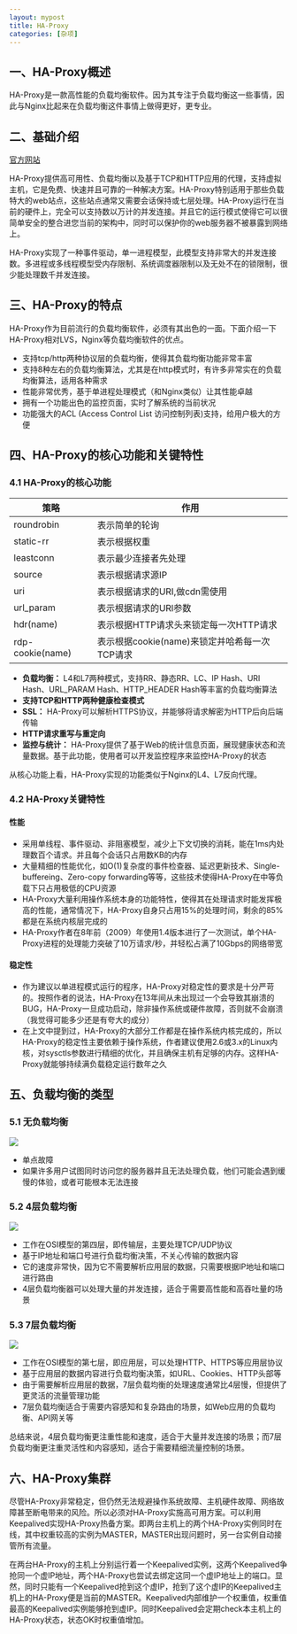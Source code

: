 ```yaml
---
layout: mypost
title: HA-Proxy
categories: [杂项]
---
```


## 一、HA-Proxy概述

HA-Proxy是一款高性能的负载均衡软件。因为其专注于负载均衡这一些事情，因此与Nginx比起来在负载均衡这件事情上做得更好，更专业。

## 二、基础介绍

[官方网站](https://www.haproxy.org/)

HA-Proxy提供高可用性、负载均衡以及基于TCP和HTTP应用的代理，支持虚拟主机，它是免费、快速并且可靠的一种解决方案。HA-Proxy特别适用于那些负载特大的web站点，这些站点通常又需要会话保持或七层处理。HA-Proxy运行在当前的硬件上，完全可以支持数以万计的并发连接。并且它的运行模式使得它可以很简单安全的整合进您当前的架构中，同时可以保护你的web服务器不被暴露到网络上。

HA-Proxy实现了一种事件驱动，单一进程模型，此模型支持非常大的并发连接数。多进程或多线程模型受内存限制、系统调度器限制以及无处不在的锁限制，很少能处理数千并发连接。

## 三、HA-Proxy的特点

HA-Proxy作为目前流行的负载均衡软件，必须有其出色的一面。下面介绍一下HA-Proxy相对LVS，Nginx等负载均衡软件的优点。

- 支持tcp/http两种协议层的负载均衡，使得其负载均衡功能非常丰富
- 支持8种左右的负载均衡算法，尤其是在http模式时，有许多非常实在的负载均衡算法，适用各种需求
- 性能非常优秀，基于单进程处理模式（和Nginx类似）让其性能卓越
- 拥有一个功能出色的监控页面，实时了解系统的当前状况
- 功能强大的ACL (Access Control List 访问控制列表)支持，给用户极大的方便

## 四、HA-Proxy的核心功能和关键特性

### 4.1 HA-Proxy的核心功能

| 策略       | 作用                           |
|------------|--------------------------------|
| roundrobin | 表示简单的轮询                  |
| static-rr  | 表示根据权重                    |
| leastconn  | 表示最少连接者先处理            |
| source     | 表示根据请求源IP                |
| uri        | 表示根据请求的URI,做cdn需使用   |
| url_param  | 表示根据请求的URl参数           |
| hdr(name)  | 表示根据HTTP请求头来锁定每一次HTTP请求 |
| rdp-cookie(name) | 表示根据cookie(name)来锁定并哈希每一次TCP请求 |

- **负载均衡：** L4和L7两种模式，支持RR、静态RR、LC、IP Hash、URI Hash、URL_PARAM Hash、HTTP_HEADER Hash等丰富的负载均衡算法
- **支持TCP和HTTP两种健康检查模式**
- **SSL：** HA-Proxy可以解析HTTPS协议，并能够将请求解密为HTTP后向后端传输
- **HTTP请求重写与重定向**
- **监控与统计：** HA-Proxy提供了基于Web的统计信息页面，展现健康状态和流量数据。基于此功能，使用者可以开发监控程序来监控HA-Proxy的状态

从核心功能上看，HA-Proxy实现的功能类似于Nginx的L4、L7反向代理。

### 4.2 HA-Proxy关键特性

#### 性能

- 采用单线程、事件驱动、非阻塞模型，减少上下文切换的消耗，能在1ms内处理数百个请求。并且每个会话只占用数KB的内存
- 大量精细的性能优化，如O(1)复杂度的事件检查器、延迟更新技术、Single-buffereing、Zero-copy forwarding等等，这些技术使得HA-Proxy在中等负载下只占用极低的CPU资源
- HA-Proxy大量利用操作系统本身的功能特性，使得其在处理请求时能发挥极高的性能，通常情况下，HA-Proxy自身只占用15%的处理时间，剩余的85%都是在系统内核层完成的
- HA-Proxy作者在8年前（2009）年使用1.4版本进行了一次测试，单个HA-Proxy进程的处理能力突破了10万请求/秒，并轻松占满了10Gbps的网络带宽

#### 稳定性

- 作为建议以单进程模式运行的程序，HA-Proxy对稳定性的要求是十分严苛的。按照作者的说法，HA-Proxy在13年间从未出现过一个会导致其崩溃的BUG，HA-Proxy一旦成功启动，除非操作系统或硬件故障，否则就不会崩溃（我觉得可能多少还是有夸大的成分）
- 在上文中提到过，HA-Proxy的大部分工作都是在操作系统内核完成的，所以HA-Proxy的稳定性主要依赖于操作系统，作者建议使用2.6或3.x的Linux内核，对sysctls参数进行精细的优化，并且确保主机有足够的内存。这样HA-Proxy就能够持续满负载稳定运行数年之久

## 五、负载均衡的类型

### 5.1 无负载均衡

![](1.png)

- 单点故障
- 如果许多用户试图同时访问您的服务器并且无法处理负载，他们可能会遇到缓慢的体验，或者可能根本无法连接

### 5.2 4层负载均衡

![](2.png)

- 工作在OSI模型的第四层，即传输层，主要处理TCP/UDP协议
- 基于IP地址和端口号进行负载均衡决策，不关心传输的数据内容
- 它的速度非常快，因为它不需要解析应用层的数据，只需要根据IP地址和端口进行路由
- 4层负载均衡器可以处理大量的并发连接，适合于需要高性能和高吞吐量的场景

### 5.3 7层负载均衡

![](3.png)

- 工作在OSI模型的第七层，即应用层，可以处理HTTP、HTTPS等应用层协议
- 基于应用层的数据内容进行负载均衡决策，如URL、Cookies、HTTP头部等
- 由于需要解析应用层的数据，7层负载均衡的处理速度通常比4层慢，但提供了更灵活的流量管理功能
- 7层负载均衡适合于需要内容感知和复杂路由的场景，如Web应用的负载均衡、API网关等

总结来说，4层负载均衡更注重性能和速度，适合于大量并发连接的场景；而7层负载均衡更注重灵活性和内容感知，适合于需要精细流量控制的场景。

## 六、HA-Proxy集群

尽管HA-Proxy非常稳定，但仍然无法规避操作系统故障、主机硬件故障、网络故障甚至断电带来的风险。所以必须对HA-Proxy实施高可用方案。可以利用Keepalived实现HA-Proxy热备方案。即两台主机上的两个HA-Proxy实例同时在线，其中权重较高的实例为MASTER，MASTER出现问题时，另一台实例自动接管所有流量。

在两台HA-Proxy的主机上分别运行着一个Keepalived实例，这两个Keepalived争抢同一个虚IP地址，两个HA-Proxy也尝试去绑定这同一个虚IP地址上的端口。显然，同时只能有一个Keepalived抢到这个虚IP，抢到了这个虚IP的Keepalived主机上的HA-Proxy便是当前的MASTER。Keepalived内部维护一个权重值，权重值最高的Keepalived实例能够抢到虚IP。同时Keepalived会定期check本主机上的HA-Proxy状态，状态OK时权重值增加。